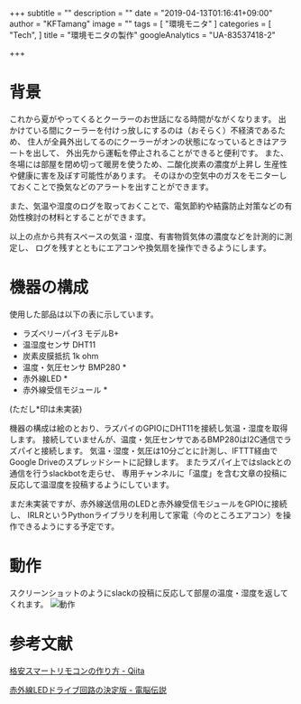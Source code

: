 +++
subtitle = ""
description = ""
date = "2019-04-13T01:16:41+09:00"
author = "KFTamang"
image = ""
tags = [
  "環境モニタ"
]
categories = [
  "Tech",
]
title = "環境モニタの製作"
googleAnalytics = "UA-83537418-2"

+++

# 背景

これから夏がやってくるとクーラーのお世話になる時間がながくなります。
出かけている間にクーラーを付けっ放しにするのは（おそらく）不経済であるため、
住人が全員外出してるのにクーラーがオンの状態になっているときはアラートを出して、
外出先から運転を停止されることができると便利です。
また、冬場には部屋を閉め切って暖房を使うため、二酸化炭素の濃度が上昇し
生産性や健康に害を及ぼす可能性があります。
そのほかの空気中のガスをモニターしておくことで換気などのアラートを出すことができます。

また、気温や湿度のログを取っておくことで、電気節約や結露防止対策などの有効性検討の材料とすることができます。


以上の点から共有スペースの気温・湿度、有害物質気体の濃度などを計測的に測定し、
ログを残すとともにエアコンや換気扇を操作できるようにします。

# 機器の構成
使用した部品は以下の表に示しています。

* ラズベリーパイ3 モデルB+ 
* 温湿度センサ DHT11
* 炭素皮膜抵抗 1k ohm
* 温度・気圧センサ BMP280 *
* 赤外線LED *
* 赤外線受信モジュール *

(ただし*印は未実装)


機器の構成は絵のとおり、ラズパイのGPIOにDHT11を接続し気温・湿度を取得します。
接続していませんが、温度・気圧センサであるBMP280はI2C通信でラズパイと接続します。
気温・湿度・気圧は10分ごとに計測し、IFTTT経由でGoogle Driveのスプレッドシートに記録します。
またラズパイ上ではslackとの通信を行うslackbotを走らせ、
専用チャンネルに「温度」を含む文章の投稿に反応して温湿度を投稿するようにしています。

まだ未実装ですが、赤外線送信用のLEDと赤外線受信モジュールをGPIOに接続し、
IRLRというPythonライブラリを利用して家電（今のところエアコン）を操作できるようにする予定です。



# 動作

スクリーンショットのようにslackの投稿に反応して部屋の温度・湿度を返してくれます。
![動作](/images/environmental_sonsor.png)


# 参考文献

[格安スマートリモコンの作り方 - Qiita](https://qiita.com/takjg/items/e6b8af53421be54b62c9)

[赤外線LEDドライブ回路の決定版 - 電脳伝説](https://vintagechips.wordpress.com/2013/10/05/%E8%B5%A4%E5%A4%96%E7%B7%9Aled%E3%83%89%E3%83%A9%E3%82%A4%E3%83%96%E5%9B%9E%E8%B7%AF%E3%81%AE%E6%B1%BA%E5%AE%9A%E7%89%88/)


